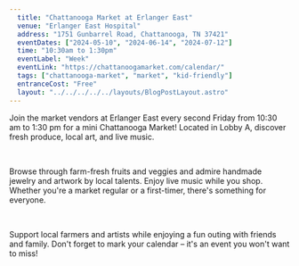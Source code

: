 ```yaml
---
  title: "Chattanooga Market at Erlanger East"
  venue: "Erlanger East Hospital"
  address: "1751 Gunbarrel Road, Chattanooga, TN 37421"
  eventDates: ["2024-05-10", "2024-06-14", "2024-07-12"]
  time: "10:30am to 1:30pm"
  eventLabel: "Week"
  eventLink: "https://chattanoogamarket.com/calendar/"
  tags: ["chattanooga-market", "market", "kid-friendly"]
  entranceCost: "Free"
  layout: "../../../../../layouts/BlogPostLayout.astro"
---
```



Join the market vendors at Erlanger East every second Friday from 10:30 am to 1:30 pm for a mini Chattanooga Market! Located in Lobby A, discover fresh produce, local art, and live music.

<br>

Browse through farm-fresh fruits and veggies and admire handmade jewelry and artwork by local talents. Enjoy live music while you shop. Whether you're a market regular or a first-timer, there's something for everyone.

<br>

Support local farmers and artists while enjoying a fun outing with friends and family. Don't forget to mark your calendar – it's an event you won't want to miss!